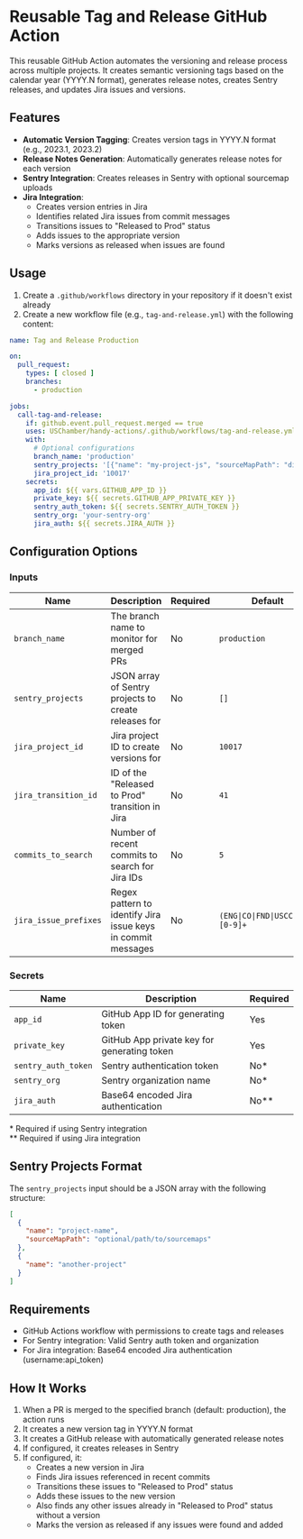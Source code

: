 # Reusable Tag and Release GitHub Action

This reusable GitHub Action automates the versioning and release process across multiple projects. It creates semantic versioning tags based on the calendar year (YYYY.N format), generates release notes, creates Sentry releases, and updates Jira issues and versions.

## Features

- **Automatic Version Tagging**: Creates version tags in YYYY.N format (e.g., 2023.1, 2023.2)
- **Release Notes Generation**: Automatically generates release notes for each version
- **Sentry Integration**: Creates releases in Sentry with optional sourcemap uploads
- **Jira Integration**: 
  - Creates version entries in Jira
  - Identifies related Jira issues from commit messages
  - Transitions issues to "Released to Prod" status
  - Adds issues to the appropriate version
  - Marks versions as released when issues are found

## Usage

1. Create a `.github/workflows` directory in your repository if it doesn't exist already
2. Create a new workflow file (e.g., `tag-and-release.yml`) with the following content:

```yaml
name: Tag and Release Production

on:
  pull_request:
    types: [ closed ]
    branches:
      - production

jobs:
  call-tag-and-release:
    if: github.event.pull_request.merged == true
    uses: USChamber/handy-actions/.github/workflows/tag-and-release.yml@main
    with:
      # Optional configurations
      branch_name: 'production'
      sentry_projects: '[{"name": "my-project-js", "sourceMapPath": "dist/assets"}, {"name": "my-project-php"}]'
      jira_project_id: '10017'
    secrets:
      app_id: ${{ vars.GITHUB_APP_ID }}
      private_key: ${{ secrets.GITHUB_APP_PRIVATE_KEY }}
      sentry_auth_token: ${{ secrets.SENTRY_AUTH_TOKEN }}
      sentry_org: 'your-sentry-org'
      jira_auth: ${{ secrets.JIRA_AUTH }}
```

## Configuration Options

### Inputs

| Name | Description | Required | Default |
|------|-------------|----------|---------|
| `branch_name` | The branch name to monitor for merged PRs | No | `production` |
| `sentry_projects` | JSON array of Sentry projects to create releases for | No | `[]` |
| `jira_project_id` | Jira project ID to create versions for | No | `10017` |
| `jira_transition_id` | ID of the "Released to Prod" transition in Jira | No | `41` |
| `commits_to_search` | Number of recent commits to search for Jira IDs | No | `5` |
| `jira_issue_prefixes` | Regex pattern to identify Jira issue keys in commit messages | No | `(ENG\|CO\|FND\|USCC\|CL)-[0-9]+` |

### Secrets

| Name | Description | Required |
|------|-------------|----------|
| `app_id` | GitHub App ID for generating token | Yes |
| `private_key` | GitHub App private key for generating token | Yes |
| `sentry_auth_token` | Sentry authentication token | No* |
| `sentry_org` | Sentry organization name | No* |
| `jira_auth` | Base64 encoded Jira authentication | No** |

\* Required if using Sentry integration  
\** Required if using Jira integration

## Sentry Projects Format

The `sentry_projects` input should be a JSON array with the following structure:

```json
[
  {
    "name": "project-name",
    "sourceMapPath": "optional/path/to/sourcemaps"
  },
  {
    "name": "another-project"
  }
]
```

## Requirements

- GitHub Actions workflow with permissions to create tags and releases
- For Sentry integration: Valid Sentry auth token and organization
- For Jira integration: Base64 encoded Jira authentication (username:api_token)

## How It Works

1. When a PR is merged to the specified branch (default: production), the action runs
2. It creates a new version tag in YYYY.N format
3. It creates a GitHub release with automatically generated release notes
4. If configured, it creates releases in Sentry
5. If configured, it:
   - Creates a new version in Jira
   - Finds Jira issues referenced in recent commits
   - Transitions these issues to "Released to Prod" status
   - Adds these issues to the new version
   - Also finds any other issues already in "Released to Prod" status without a version
   - Marks the version as released if any issues were found and added
